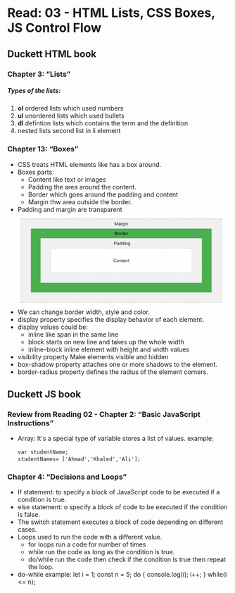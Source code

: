 # Read: 03 - HTML Lists, CSS Boxes, JS Control Flow

## Duckett HTML book

### Chapter 3: “Lists” 

##### Types of the lists:
1. **ol** ordered lists which used numbers 
2. **ul** unordered lists which used bullets 
3. **dl** defintion lists which contains the term and the definition 
4. nested lists second list in li element

### Chapter 13: “Boxes” 

- CSS treats HTML elements like has a box around. 
- Boxes parts: 
    - Content like text or images 
    - Padding the area around the content. 
    - Border which goes around the padding and content
    - Margin thw area outside the border.
- Padding and margin are transparent
![Box Parts](R0c150fee87c95feb6aa4665012605450.png "Box")
- We can change border width, style and color.
- display property specifies the display behavior of each element.
- display values could be:
    - inline like span in the same line
    - block starts on new line and takes up the whole width
    - inline-block inline element with height and width values
- visibility property Make elements visible and hidden
- box-shadow property attaches one or more shadows to the element.
- border-radius property defines the radius of the element corners.


## Duckett JS book

### Review from Reading 02 - Chapter 2: “Basic JavaScript Instructions”
 
- Array: It's a special type of variable stores a list of values. 
  example: 

      var studentName; 
      studentNames= ['Ahmad','Khaled','Ali'];


### Chapter 4: “Decisions and Loops”

- If statement: to specify a block of JavaScript code to be executed if a condition is true.
- else statement: o specify a block of code to be executed if the condition is false.
- The switch statement executes a block of code depending on different cases.
- Loops used to run the code with a different value.
    - for loops run a code for number of times
    - while run the code as long as the condition is true.
    - do/while run the code then check if the condition is true then repeat the loop.
- do-while example:
    let i = 1;
    const n = 5;
    do {
        console.log(i);
        i++;
    } while(i <= n);